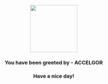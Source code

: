 <p align="center">
            <img src="https://raw.githubusercontent.com/PokeAPI/sprites/master/sprites/pokemon/617.png" width="150" height="150">
          </p>
          <h3 align="center">You have been greeted by - <b>ACCELGOR</b></h3>
          <h3 align="center">Have a nice day!</h3>
